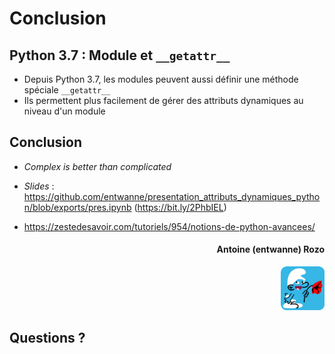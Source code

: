 # Conclusion

## Python 3.7 : Module et `__getattr__`

* Depuis Python 3.7, les modules peuvent aussi définir une méthode spéciale `__getattr__`
* Ils permettent plus facilement de gérer des attributs dynamiques au niveau d'un module

## Conclusion

* *Complex is better than complicated*

* *Slides* : <https://github.com/entwanne/presentation_attributs_dynamiques_python/blob/exports/pres.ipynb> (<https://bit.ly/2PhbIEL>)
* <https://zestedesavoir.com/tutoriels/954/notions-de-python-avancees/>

#### <div align="right">Antoine (entwanne) Rozo</div>

<div align="right"><img src="schtroumpf_flat_rounded.png" style="width: 5em;" /></div>

## Questions ?
